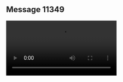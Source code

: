 ## Message 11349



![Video](https://data.iron-swords.co.il/2024/September/08/https://data.iron-swords.co.il/2024/September/08/11349/11349_media.mp4)
